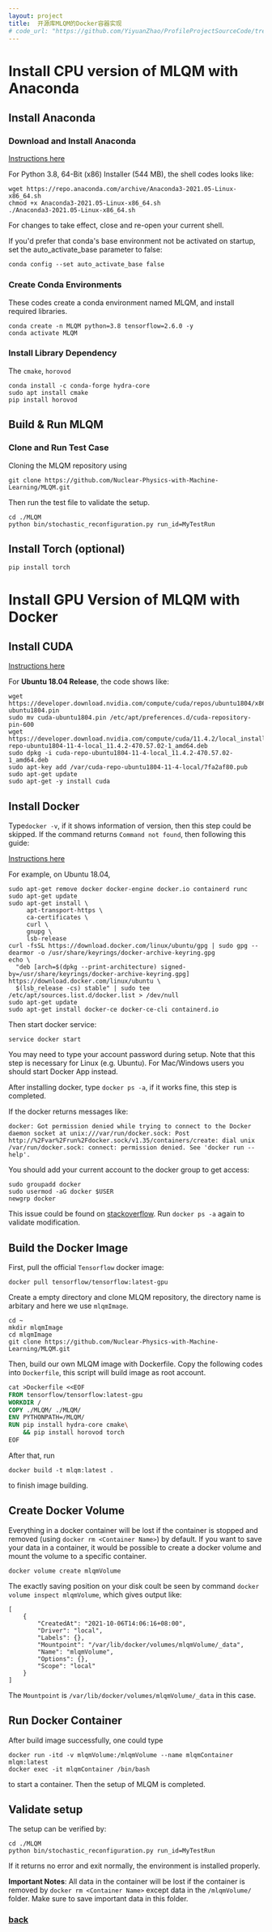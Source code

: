 ```yaml
---
layout: project
title:  开源库MLQM的Docker容器实现
# code_url: "https://github.com/YiyuanZhao/ProfileProjectSourceCode/tree/main/shellScriptAutomation"
---
```


# Install CPU version of MLQM with Anaconda

## Install Anaconda
### Download and Install Anaconda
[Instructions here](https://www.anaconda.com/products/individual)

For Python 3.8, 64-Bit (x86) Installer (544 MB), the shell codes looks like:

```shell
wget https://repo.anaconda.com/archive/Anaconda3-2021.05-Linux-x86_64.sh
chmod +x Anaconda3-2021.05-Linux-x86_64.sh
./Anaconda3-2021.05-Linux-x86_64.sh
```

For changes to take effect, close and re-open your current shell.

If you'd prefer that conda's base environment not be activated on startup,
   set the auto_activate_base parameter to false:

```shell
conda config --set auto_activate_base false
```

### Create Conda Environments
These codes create a conda environment named MLQM, and install required libraries.
```shell
conda create -n MLQM python=3.8 tensorflow=2.6.0 -y
conda activate MLQM
```

### Install Library Dependency
The `cmake`, `horovod`

```shell
conda install -c conda-forge hydra-core
sudo apt install cmake
pip install horovod
```
                                                                                 
## Build & Run MLQM

### Clone and Run Test Case
Cloning the MLQM repository using 

```shell
git clone https://github.com/Nuclear-Physics-with-Machine-Learning/MLQM.git
```
Then run the test file to validate the setup.

```shell
cd ./MLQM
python bin/stochastic_reconfiguration.py run_id=MyTestRun
```

## Install Torch (optional)
```shell
pip install torch
```

# Install GPU Version of MLQM with Docker

## Install CUDA
[Instructions here](https://developer.nvidia.com/cuda-downloads?target_os=Linux)

For __Ubuntu 18.04 Release__, the code shows like:

```shell
wget https://developer.download.nvidia.com/compute/cuda/repos/ubuntu1804/x86_64/cuda-ubuntu1804.pin
sudo mv cuda-ubuntu1804.pin /etc/apt/preferences.d/cuda-repository-pin-600
wget https://developer.download.nvidia.com/compute/cuda/11.4.2/local_installers/cuda-repo-ubuntu1804-11-4-local_11.4.2-470.57.02-1_amd64.deb
sudo dpkg -i cuda-repo-ubuntu1804-11-4-local_11.4.2-470.57.02-1_amd64.deb
sudo apt-key add /var/cuda-repo-ubuntu1804-11-4-local/7fa2af80.pub
sudo apt-get update
sudo apt-get -y install cuda
```

## Install Docker

Type`docker -v`, if it shows information of version, then this step could be skipped. If the command returns `Command not found`, then following this guide:

[Instructions here](https://docs.docker.com/engine/install/)

For example, on Ubuntu 18.04, 
```shell
sudo apt-get remove docker docker-engine docker.io containerd runc
sudo apt-get update
sudo apt-get install \
     apt-transport-https \
     ca-certificates \
     curl \
     gnupg \
     lsb-release
curl -fsSL https://download.docker.com/linux/ubuntu/gpg | sudo gpg --dearmor -o /usr/share/keyrings/docker-archive-keyring.gpg
echo \
  "deb [arch=$(dpkg --print-architecture) signed-by=/usr/share/keyrings/docker-archive-keyring.gpg] https://download.docker.com/linux/ubuntu \
  $(lsb_release -cs) stable" | sudo tee /etc/apt/sources.list.d/docker.list > /dev/null
sudo apt-get update
sudo apt-get install docker-ce docker-ce-cli containerd.io
```

Then start docker service:

```shell
service docker start
```

You may need to type your account password during setup. Note that this step is necessary for Linux (e.g. Ubuntu). For Mac/Windows users you should start Docker App instead.


After installing docker, type `docker ps -a`, if it works fine, this step is completed.

If the docker returns messages like:

```
docker: Got permission denied while trying to connect to the Docker daemon socket at unix:///var/run/docker.sock: Post http://%2Fvar%2Frun%2Fdocker.sock/v1.35/containers/create: dial unix /var/run/docker.sock: connect: permission denied. See 'docker run --help'.
```

You should add your current account to the docker group to get access:

```shell
sudo groupadd docker
sudo usermod -aG docker $USER
newgrp docker
```

This issue could be found on [stackoverflow](https://stackoverflow.com/questions/48957195/how-to-fix-docker-got-permission-denied-issue). Run `docker ps -a` again to validate modification.

## Build the Docker Image

First, pull the official `Tensorflow` docker image:
```shell
docker pull tensorflow/tensorflow:latest-gpu
```

Create a empty directory and clone MLQM repository, the directory name is arbitary and here we use `mlqmImage`.

```shell
cd ~
mkdir mlqmImage
cd mlqmImage
git clone https://github.com/Nuclear-Physics-with-Machine-Learning/MLQM.git
```

Then, build our own MLQM image with Dockerfile. Copy the following codes into `Dockerfile`, this script will build image as root account.

```Dockerfile
cat >Dockerfile <<EOF
FROM tensorflow/tensorflow:latest-gpu
WORKDIR /
COPY ./MLQM/ ./MLQM/
ENV PYTHONPATH=/MLQM/
RUN pip install hydra-core cmake\
    && pip install horovod torch
EOF
```

After that, run 
```shell
docker build -t mlqm:latest .
```

to finish image building.

## Create Docker Volume

Everything in a docker container will be lost if the container is stopped and removed (using `docker rm <Container Name>`) by default. If you want to save your data in a container, it would be possible to create a docker volume and mount the volume to a specific container.

```shell
docker volume create mlqmVolume
```

The exactly saving position on your disk coult be seen by command `docker volume inspect mlqmVolume`, which gives output like:

```shell
[
    {
        "CreatedAt": "2021-10-06T14:06:16+08:00",
        "Driver": "local",
        "Labels": {},
        "Mountpoint": "/var/lib/docker/volumes/mlqmVolume/_data",
        "Name": "mlqmVolume",
        "Options": {},
        "Scope": "local"
    }
]
```
The `Mountpoint` is `/var/lib/docker/volumes/mlqmVolume/_data` in this case.

## Run Docker Container
After build image successfully, one could type 
```shell
docker run -itd -v mlqmVolume:/mlqmVolume --name mlqmContainer mlqm:latest
docker exec -it mlqmContainer /bin/bash
```
to start a container. Then the setup of MLQM is completed.

## Validate setup

The setup can be verified by: 

```shell
cd ./MLQM
python bin/stochastic_reconfiguration.py run_id=MyTestRun
```

If it returns no error and exit normally, the environment is installed properly.

__Important Notes__: All data in the container will be lost if the container is removed by `docker rm <Container Name>` except data in the `/mlqmVolume/` folder. Make sure to save important data in this folder.

### [back](/)
